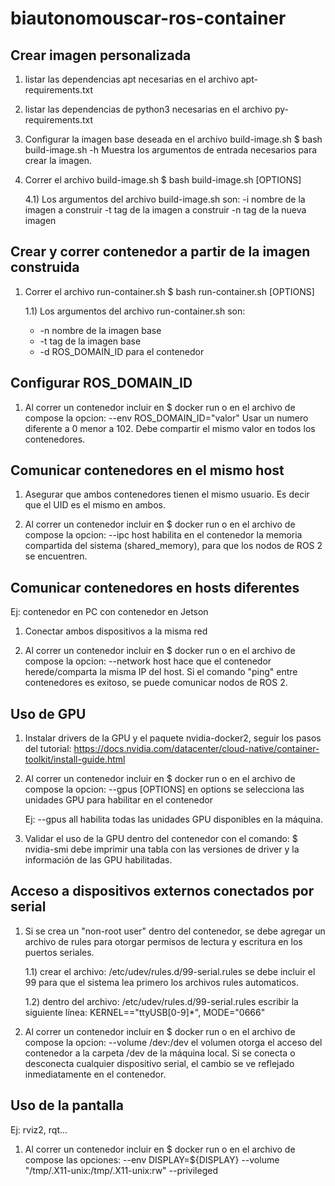 # biautonomouscar-ros-container

## Crear imagen personalizada

1) listar las dependencias apt necesarias en el archivo apt-requirements.txt

2) listar las dependencias de python3 necesarias en el archivo py-requirements.txt

3) Configurar la imagen base deseada en el archivo build-image.sh
    $ bash build-image.sh -h
    Muestra los argumentos de entrada necesarios para crear la imagen.

4) Correr el archivo build-image.sh
    $ bash build-image.sh [OPTIONS]

    4.1) Los argumentos del archivo build-image.sh son:
    -i nombre de la imagen a construir
    -t tag de la imagen a construir
    -n tag de la nueva imagen

## Crear y correr contenedor a partir de la imagen construida

1) Correr el archivo run-container.sh
    $ bash run-container.sh [OPTIONS]

    1.1) Los argumentos del archivo run-container.sh son:
    * -n nombre de la imagen base
    * -t tag de la imagen base
    * -d ROS_DOMAIN_ID para el contenedor

## Configurar ROS_DOMAIN_ID

1) Al correr un contenedor incluir en $ docker run o en el archivo de compose la opcion:
    --env ROS_DOMAIN_ID="valor"
    Usar un numero diferente a 0 menor a 102. Debe compartir el mismo valor en todos los contenedores.

## Comunicar contenedores en el mismo host

1) Asegurar que ambos contenedores tienen el mismo usuario. Es decir que el UID es el mismo en ambos.

2) Al correr un contenedor incluir en $ docker run o en el archivo de compose la opcion:
    --ipc host
    habilita en el contenedor la memoria compartida del sistema (shared_memory), para que los nodos de ROS 2 se encuentren.

## Comunicar contenedores en hosts diferentes
Ej: contenedor en PC con contenedor en Jetson

1) Conectar ambos dispositivos a la misma red

2) Al correr un contenedor incluir en $ docker run o en el archivo de compose la opcion:
    --network host
    hace que el contenedor herede/comparta la misma IP del host. Si el comando "ping" entre contenedores es exitoso, se puede comunicar nodos de ROS 2.

## Uso de GPU

1) Instalar drivers de la GPU y el paquete nvidia-docker2, seguir los pasos del tutorial:
https://docs.nvidia.com/datacenter/cloud-native/container-toolkit/install-guide.html

2) Al correr un contenedor incluir en $ docker run o en el archivo de compose la opcion:
    --gpus [OPTIONS]
    en options se selecciona las unidades GPU para habilitar en el contenedor

    Ej: --gpus all
    habilita todas las unidades GPU disponibles en la máquina.

3) Validar el uso de la GPU dentro del contenedor con el comando:
    $ nvidia-smi
    debe imprimir una tabla con las versiones de driver y la información de las GPU habilitadas.

## Acceso a dispositivos externos conectados por serial

1) Si se crea un "non-root user" dentro del contenedor, se debe agregar un archivo de rules para otorgar permisos de lectura y escritura en los puertos seriales.

    1.1) crear el archivo: /etc/udev/rules.d/99-serial.rules
        se debe incluir el 99 para que el sistema lea primero los archivos rules automaticos.

    1.2) dentro del archivo: /etc/udev/rules.d/99-serial.rules escribir la siguiente línea:
        KERNEL=="ttyUSB[0-9]*", MODE="0666"

2) Al correr un contenedor incluir en $ docker run o en el archivo de compose la opcion:
    --volume /dev:/dev
    el volumen otorga el acceso del contenedor a la carpeta /dev de la máquina local. Si se conecta o desconecta cualquier dispositivo serial, el cambio se ve reflejado inmediatamente en el contenedor.

## Uso de la pantalla
Ej: rviz2, rqt...

1) Al correr un contenedor incluir en $ docker run o en el archivo de compose las opciones:
    --env DISPLAY=${DISPLAY}
    --volume "/tmp/.X11-unix:/tmp/.X11-unix:rw"
    --privileged